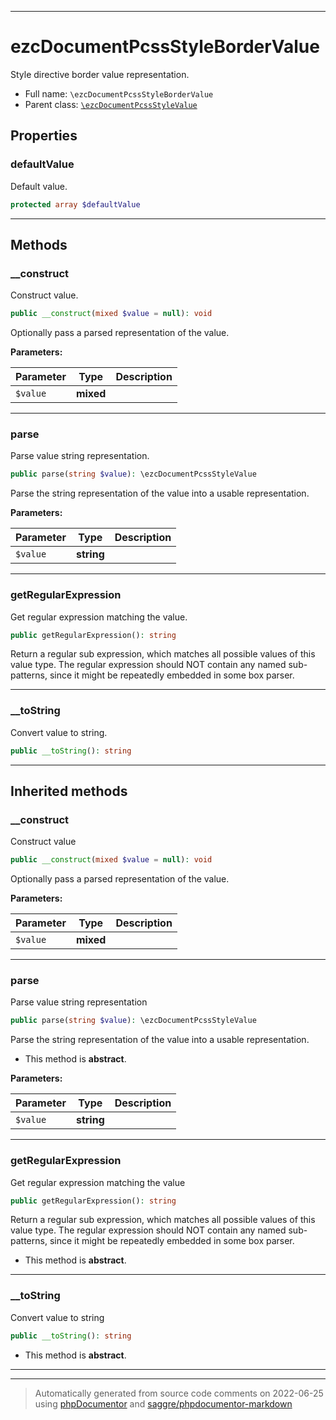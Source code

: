 ***

# ezcDocumentPcssStyleBorderValue

Style directive border value representation.



* Full name: `\ezcDocumentPcssStyleBorderValue`
* Parent class: [`\ezcDocumentPcssStyleValue`](./ezcDocumentPcssStyleValue.md)



## Properties


### defaultValue

Default value.

```php
protected array $defaultValue
```






***

## Methods


### __construct

Construct value.

```php
public __construct(mixed $value = null): void
```

Optionally pass a parsed representation of the value.






**Parameters:**

| Parameter | Type | Description |
|-----------|------|-------------|
| `$value` | **mixed** |  |




***

### parse

Parse value string representation.

```php
public parse(string $value): \ezcDocumentPcssStyleValue
```

Parse the string representation of the value into a usable
representation.






**Parameters:**

| Parameter | Type | Description |
|-----------|------|-------------|
| `$value` | **string** |  |




***

### getRegularExpression

Get regular expression matching the value.

```php
public getRegularExpression(): string
```

Return a regular sub expression, which matches all possible values of
this value type. The regular expression should NOT contain any named
sub-patterns, since it might be repeatedly embedded in some box parser.









***

### __toString

Convert value to string.

```php
public __toString(): string
```











***


## Inherited methods


### __construct

Construct value

```php
public __construct(mixed $value = null): void
```

Optionally pass a parsed representation of the value.






**Parameters:**

| Parameter | Type | Description |
|-----------|------|-------------|
| `$value` | **mixed** |  |




***

### parse

Parse value string representation

```php
public parse(string $value): \ezcDocumentPcssStyleValue
```

Parse the string representation of the value into a usable
representation.


* This method is **abstract**.



**Parameters:**

| Parameter | Type | Description |
|-----------|------|-------------|
| `$value` | **string** |  |




***

### getRegularExpression

Get regular expression matching the value

```php
public getRegularExpression(): string
```

Return a regular sub expression, which matches all possible values of
this value type. The regular expression should NOT contain any named
sub-patterns, since it might be repeatedly embedded in some box parser.


* This method is **abstract**.






***

### __toString

Convert value to string

```php
public __toString(): string
```




* This method is **abstract**.






***


***
> Automatically generated from source code comments on 2022-06-25 using [phpDocumentor](http://www.phpdoc.org/) and [saggre/phpdocumentor-markdown](https://github.com/Saggre/phpDocumentor-markdown)
